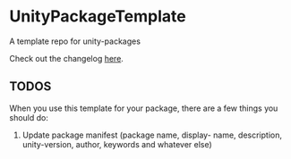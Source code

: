 # UnityPackageTemplate

A template repo for unity-packages

Check out the changelog [here](./CHANGELOG.md).

## TODOS

When you use this template for your package, there are a few things you should
do:

1. Update package manifest (package name, display- name, description,
   unity-version, author, keywords and whatever else)
